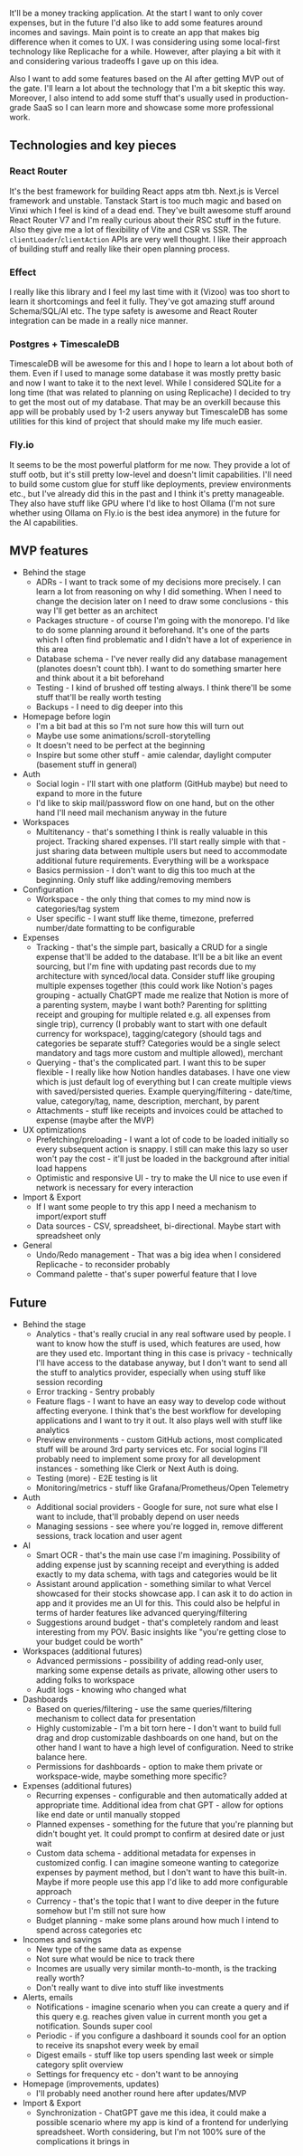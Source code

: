 <!-- cspell:words replicache -->

It'll be a money tracking application. At the start I want to only cover expenses, but in the future I'd also like to add some features around incomes and savings. Main point is to create an app that makes big difference when it comes to UX. I was considering using some local-first technology like Replicache for a while. However, after playing a bit with it and considering various tradeoffs I gave up on this idea.

Also I want to add some features based on the AI after getting MVP out of the gate. I'll learn a lot about the technology that I'm a bit skeptic this way. Moreover, I also intend to add some stuff that's usually used in production-grade SaaS so I can learn more and showcase some more professional work.

## Technologies and key pieces

### React Router

<!-- cspell:words tanstack, vinxi -->

It's the best framework for building React apps atm tbh. Next.js is Vercel framework and unstable. Tanstack Start is too much magic and based on Vinxi which I feel is kind of a dead end. They've built awesome stuff around React Router V7 and I'm really curious about their RSC stuff in the future. Also they give me a lot of flexibility of Vite and CSR vs SSR. The `clientLoader`/`clientAction` APIs are very well thought. I like their approach of building stuff and really like their open planning process.

### Effect

<!-- cspell:words vizoo -->

I really like this library and I feel my last time with it (Vizoo) was too short to learn it shortcomings and feel it fully. They've got amazing stuff around Schema/SQL/AI etc. The type safety is awesome and React Router integration can be made in a really nice manner.

### Postgres + TimescaleDB

TimescaleDB will be awesome for this and I hope to learn a lot about both of them. Even if I used to manage some database it was mostly pretty basic and now I want to take it to the next level. While I considered SQLite for a long time (that was related to planning on using Replicache) I decided to try to get the most out of my database. That may be an overkill because this app will be probably used by 1-2 users anyway but TimescaleDB has some utilities for this kind of project that should make my life much easier.

### Fly.io

<!-- cspell:words ootb, ollama -->

It seems to be the most powerful platform for me now. They provide a lot of stuff ootb, but it's still pretty low-level and doesn't limit capabilities. I'll need to build some custom glue for stuff like deployments, preview environments etc., but I've already did this in the past and I think it's pretty manageable. They also have stuff like GPU where I'd like to host Ollama (I'm not sure whether using Ollama on Fly.io is the best idea anymore) in the future for the AI capabilities.

## MVP features

<!-- cspell:words planotes -->

- Behind the stage
  - ADRs - I want to track some of my decisions more precisely. I can learn a lot from reasoning on why I did something. When I need to change the decision later on I need to draw some conclusions - this way I'll get better as an architect
  - Packages structure - of course I'm going with the monorepo. I'd like to do some planning around it beforehand. It's one of the parts which I often find problematic and I didn't have a lot of experience in this area
  - Database schema - I've never really did any database management (planotes doesn't count tbh). I want to do something smarter here and think about it a bit beforehand
  - Testing - I kind of brushed off testing always. I think there'll be some stuff that'll be really worth testing
  - Backups - I need to dig deeper into this
- Homepage before login
  - I'm a bit bad at this so I'm not sure how this will turn out
  - Maybe use some animations/scroll-storytelling
  - It doesn't need to be perfect at the beginning
  - Inspire but some other stuff - amie calendar, daylight computer (basement stuff in general)
- Auth
  - Social login - I'll start with one platform (GitHub maybe) but need to expand to more in the future
  - I'd like to skip mail/password flow on one hand, but on the other hand I'll need mail mechanism anyway in the future
- Workspaces
  - Multitenancy - that's something I think is really valuable in this project. Tracking shared expenses. I'll start really simple with that - just sharing data between multiple users but need to accommodate additional future requirements. Everything will be a workspace
  - Basics permission - I don't want to dig this too much at the beginning. Only stuff like adding/removing members
- Configuration
  - Workspace - the only thing that comes to my mind now is categories/tag system
  - User specific - I want stuff like theme, timezone, preferred number/date formatting to be configurable
- Expenses
  - Tracking - that's the simple part, basically a CRUD for a single expense that'll be added to the database. It'll be a bit like an event sourcing, but I'm fine with updating past records due to my architecture with synced/local data. Consider stuff like grouping multiple expenses together (this could work like Notion's pages grouping - actually ChatGPT made me realize that Notion is more of a parenting system, maybe I want both? Parenting for splitting receipt and grouping for multiple related e.g. all expenses from single trip), currency (I probably want to start with one default currency for workspace), tagging/category (should tags and categories be separate stuff? Categories would be a single select mandatory and tags more custom and multiple allowed), merchant
  - Querying - that's the complicated part. I want this to be super flexible - I really like how Notion handles databases. I have one view which is just default log of everything but I can create multiple views with saved/persisted queries. Example querying/filtering - date/time, value, category/tag, name, description, merchant, by parent
  - Attachments - stuff like receipts and invoices could be attached to expense (maybe after the MVP)
- UX optimizations
  - Prefetching/preloading - I want a lot of code to be loaded initially so every subsequent action is snappy. I still can make this lazy so user won't pay the cost - it'll just be loaded in the background after initial load happens
  - Optimistic and responsive UI - try to make the UI nice to use even if network is necessary for every interaction
- Import & Export
  - If I want some people to try this app I need a mechanism to import/export stuff
  - Data sources - CSV, spreadsheet, bi-directional. Maybe start with spreadsheet only
- General
  - Undo/Redo management - That was a big idea when I considered Replicache - to reconsider probably
  - Command palette - that's super powerful feature that I love

## Future

- Behind the stage
  - Analytics - that's really crucial in any real software used by people. I want to know how the stuff is used, which features are used, how are they used etc. Important thing in this case is privacy - technically I'll have access to the database anyway, but I don't want to send all the stuff to analytics provider, especially when using stuff like session recording
  - Error tracking - Sentry probably
  - Feature flags - I want to have an easy way to develop code without affecting everyone. I think that's the best workflow for developing applications and I want to try it out. It also plays well with stuff like analytics
  - Preview environments - custom GitHub actions, most complicated stuff will be around 3rd party services etc. For social logins I'll probably need to implement some proxy for all development instances - something like Clerk or Next Auth is doing.
  - Testing (more) - E2E testing is lit
  - Monitoring/metrics - stuff like Grafana/Prometheus/Open Telemetry
- Auth
  - Additional social providers - Google for sure, not sure what else I want to include, that'll probably depend on user needs
  - Managing sessions - see where you're logged in, remove different sessions, track location and user agent
- AI
  - Smart OCR - that's the main use case I'm imagining. Possibility of adding expense just by scanning receipt and everything is added exactly to my data schema, with tags and categories would be lit
  - Assistant around application - something similar to what Vercel showcased for their stocks showcase app. I can ask it to do action in app and it provides me an UI for this. This could also be helpful in terms of harder features like advanced querying/filtering
  - Suggestions around budget - that's completely random and least interesting from my POV. Basic insights like "you're getting close to your budget could be worth"
- Workspaces (additional futures)
  - Advanced permissions - possibility of adding read-only user, marking some expense details as private, allowing other users to adding folks to workspace
  - Audit logs - knowing who changed what
- Dashboards
  - Based on queries/filtering - use the same queries/filtering mechanism to collect data for presentation
  - Highly customizable - I'm a bit torn here - I don't want to build full drag and drop customizable dashboards on one hand, but on the other hand I want to have a high level of configuration. Need to strike balance here.
  - Permissions for dashboards - option to make them private or workspace-wide, maybe something more specific?
- Expenses (additional futures)
  - Recurring expenses - configurable and then automatically added at appropriate time. Additional idea from chat GPT - allow for options like end date or until manually stopped
  - Planned expenses - something for the future that you're planning but didn't bought yet. It could prompt to confirm at desired date or just wait
  - Custom data schema - additional metadata for expenses in customized config. I can imagine someone wanting to categorize expenses by payment method, but I don't want to have this built-in. Maybe if more people use this app I'd like to add more configurable approach
  - Currency - that's the topic that I want to dive deeper in the future somehow but I'm still not sure how
  - Budget planning - make some plans around how much I intend to spend across categories etc
- Incomes and savings
  - New type of the same data as expense
  - Not sure what would be nice to track there
  - Incomes are usually very similar month-to-month, is the tracking really worth?
  - Don't really want to dive into stuff like investments
- Alerts, emails
  - Notifications - imagine scenario when you can create a query and if this query e.g. reaches given value in current month you get a notification. Sounds super cool
  - Periodic - if you configure a dashboard it sounds cool for an option to receive its snapshot every week by email
  - Digest emails - stuff like top users spending last week or simple category split overview
  - Settings for frequency etc - don't want to be annoying
- Homepage (improvements, updates)
  - I'll probably need another round here after updates/MVP
- Import & Export
  - Synchronization - ChatGPT gave me this idea, it could make a possible scenario where my app is kind of a frontend for underlying spreadsheet. Worth considering, but I'm not 100% sure of the complications it brings in
